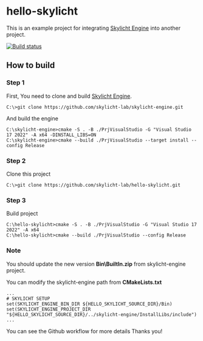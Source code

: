 # hello-skylicht

This is an example project for integrating [Skylicht Engine](https://github.com/skylicht-lab/skylicht-engine) into another project.

[![Build status](https://github.com/skylicht-lab/hello-skylicht/workflows/build/badge.svg)](https://github.com/skylicht-lab/hello-skylicht/actions?workflow=build)

## How to build

### Step 1
First, You need to clone and build [Skylicht Engine](https://github.com/skylicht-lab/skylicht-engine).
```Shell
C:\>git clone https://github.com/skylicht-lab/skylicht-engine.git
```

And build the engine

```Shell
C:\skylicht-engine>cmake -S . -B ./PrjVisualStudio -G "Visual Studio 17 2022" -A x64 -DINSTALL_LIBS=ON
C:\skylicht-engine>cmake --build ./PrjVisualStudio --target install --config Release
```

### Step 2

Clone this project

```Shell
C:\>git clone https://github.com/skylicht-lab/hello-skylicht.git
```
### Step 3

Build project

```Shell
C:\hello-skylicht>cmake -S . -B ./PrjVisualStudio -G "Visual Studio 17 2022" -A x64
C:\hello-skylicht>cmake --build ./PrjVisualStudio --config Release
```

### Note

You should update the new version **Bin\BuiltIn.zip** from skylicht-engine project.

You can modify the skylicht-engine path from **CMakeLists.txt**
```Shell
...
# SKYLICHT SETUP
set(SKYLICHT_ENGINE_BIN_DIR ${HELLO_SKYLICHT_SOURCE_DIR}/Bin)
set(SKYLICHT_ENGINE_PROJECT_DIR "${HELLO_SKYLICHT_SOURCE_DIR}/../skylicht-engine/InstallLibs/include")
...
```

You can see the Github workflow for more details
Thanks you!
